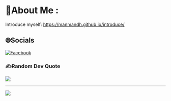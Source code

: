# 💫About Me :
Introduce myself:  https://manmandh.github.io/introduce/

## 🌐Socials
[![Facebook](https://img.shields.io/badge/Facebook-%231877F2.svg?logo=Facebook&logoColor=white)](https://facebook.com/https://www.facebook.com/manloveuvaIT) 

### ✍️Random Dev Quote
![](https://quotes-github-readme.vercel.app/api?type=horizontal&theme=radical)

---
[![](https://visitcount.itsvg.in/api?id=manmandh&icon=0&color=0)](https://visitcount.itsvg.in)

